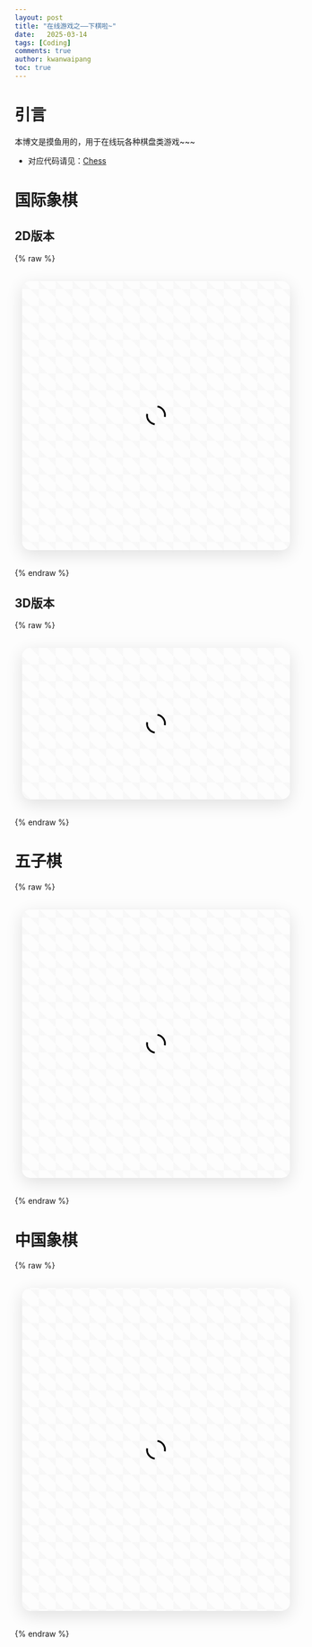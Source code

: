```yaml
---
layout: post
title: "在线游戏之——下棋啦~"
date:   2025-03-14
tags: [Coding]
comments: true
author: kwanwaipang
toc: true
---
```



<!-- * 目录
{:toc} -->

# 引言
本博文是摸鱼用的，用于在线玩各种棋盘类游戏~~~

* 对应代码请见：[Chess](https://github.com/KwanWaiPang/Chess)


<!-- !!!!!!!!!!!!!!!!!!!!!!!!!!!!!!!!!!!!!!!!!!!!!!!!!!!!!!!!!!!!!!!!!!!!!!!!!!!!!!!!!!!!!!!!!!!!!!!!!!!!!!!!!!!!!!!!!!!!!!!!!!! -->
<style>
/* 响应式棋盘容器 */
.chess-wrapper {
  position: relative;
  width: 95%;
  max-width: 800px;
  margin: 2rem auto;
  border-radius: 15px;
  overflow: hidden;
  box-shadow: 0 8px 30px rgba(0,0,0,0.12);
  background: 
    linear-gradient(45deg, 
      rgba(200,200,200,0.1) 25%,
      transparent 25%,
      transparent 75%,
      rgba(200,200,200,0.1) 75%
    ) 0/30px 30px;
}

/* 自适应宽高比控制 */
.chess-ratio {
  position: relative;
  padding-top: 56.25%; /* 默认16:9 */
  width: 100%;
}
.chess-square { padding-top: 100%; }  /* 1:1 */
.chess-vertical { padding-top: 120%; } /* 中国象棋 */

.chess-iframe {
  position: absolute;
  top: 0;
  left: 0;
  width: 100%;
  height: 100%;
  border: 0;
  opacity: 0;
  transition: opacity 0.6s ease;
}

/* 加载指示器 */
.chess-loading::after {
  content: "";
  position: absolute;
  top: 50%;
  left: 50%;
  width: 40px;
  height: 40px;
  background: url('data:image/svg+xml;utf8,<svg xmlns="http://www.w3.org/2000/svg" viewBox="0 0 100 100"><circle cx="50" cy="50" r="40" stroke="%23000" stroke-width="8" fill="none" stroke-dasharray="62.8 62.8"><animateTransform attributeName="transform" type="rotate" from="0 50 50" to="360 50 50" dur="1s" repeatCount="indefinite"/></circle></svg>');
  transform: translate(-50%, -50%);
}

@media (max-width: 768px) {
  .chess-wrapper {
    width: 100%;
    border-radius: 8px;
    box-shadow: 0 4px 12px rgba(0,0,0,0.1);
  }
  .chess-vertical { padding-top: 140%; }
}
</style>

# 国际象棋

## 2D版本
{% raw %}
<div class="chess-wrapper chess-loading">
  <div class="chess-ratio chess-square">
    <iframe class="chess-iframe" 
      src="https://kwanwaipang.github.io/Chess/Western_chess/"
      onload="this.style.opacity='1';this.parentElement.parentElement.classList.remove('chess-loading')"
      loading="lazy"
    ></iframe>
  </div>
</div>
{% endraw %}

## 3D版本
{% raw %}
<div class="chess-wrapper chess-loading">
  <div class="chess-ratio">
    <iframe class="chess-iframe"
      src="https://kwanwaipang.github.io/Chess/Western_chess/index3D.html"
      onload="this.style.opacity='1';this.parentElement.parentElement.classList.remove('chess-loading')"
      loading="lazy"
    ></iframe>
  </div>
</div>
{% endraw %}

# 五子棋
{% raw %}
<div class="chess-wrapper chess-loading">
  <div class="chess-ratio chess-square">
    <iframe class="chess-iframe"
      src="https://kwanwaipang.github.io/Chess/wuziqi.html"
      onload="this.style.opacity='1';this.parentElement.parentElement.classList.remove('chess-loading')"
      loading="lazy"
    ></iframe>
  </div>
</div>
{% endraw %}

# 中国象棋
{% raw %}
<div class="chess-wrapper chess-loading">
  <div class="chess-ratio chess-vertical">
    <iframe class="chess-iframe"
      src="https://kwanwaipang.github.io/Chess/Chinese_Chess/"
      onload="this.style.opacity='1';this.parentElement.parentElement.classList.remove('chess-loading')"
      loading="lazy"
    ></iframe>
  </div>
</div>
{% endraw %}